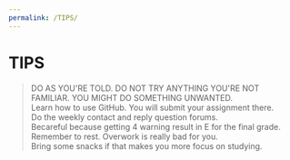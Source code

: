```yaml
---
permalink: /TIPS/
---
```

# TIPS
> DO AS YOU'RE TOLD. DO NOT TRY ANYTHING YOU'RE NOT FAMILIAR. YOU MIGHT DO SOMETHING UNWANTED. <br>
> Learn how to use GitHub. You will submit your assignment there. <br>
> Do the weekly contact and reply question forums. <br>
> Becareful because getting 4 warning result in E for the final grade. <br>
> Remember to rest. Overwork is really bad for you. <br>
> Bring some snacks if that makes you more focus on studying.